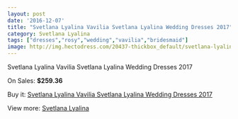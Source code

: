 ```yaml
---
layout: post
date: '2016-12-07'
title: "Svetlana Lyalina Vavilia Svetlana Lyalina Wedding Dresses 2017"
category: Svetlana Lyalina
tags: ["dresses","rosy","wedding","vavilia","bridesmaid"]
image: http://img.hectodress.com/20437-thickbox_default/svetlana-lyalina-vavilia-svetlana-lyalina-wedding-dresses-2013.jpg
---
```

Svetlana Lyalina Vavilia Svetlana Lyalina Wedding Dresses 2017

On Sales: **$259.36**
<a href="https://www.hectodress.com/svetlana-lyalina/9469-svetlana-lyalina-vavilia-svetlana-lyalina-wedding-dresses-2013.html"><amp-img layout="responsive" width="600" height="600" src="//img.hectodress.com/20437-thickbox_default/svetlana-lyalina-vavilia-svetlana-lyalina-wedding-dresses-2013.jpg" alt="Svetlana Lyalina Vavilia Svetlana Lyalina Wedding Dresses 2017 0" /></a>

Buy it: [Svetlana Lyalina Vavilia Svetlana Lyalina Wedding Dresses 2017](https://www.hectodress.com/svetlana-lyalina/9469-svetlana-lyalina-vavilia-svetlana-lyalina-wedding-dresses-2013.html "Svetlana Lyalina Vavilia Svetlana Lyalina Wedding Dresses 2017")

View more: [Svetlana Lyalina](https://www.hectodress.com/156-svetlana-lyalina "Svetlana Lyalina")
